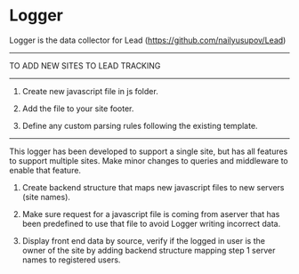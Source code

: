 # Logger

Logger is the data collector for Lead (https://github.com/nailyusupov/Lead)

****************************************************************************************************
TO ADD NEW SITES TO LEAD TRACKING
****************************************************************************************************

1. Create new javascript file in js folder.

2. Add the file to your site footer.

<script type="text/javascript" src="http://your.host.com/logger/js/filename.js"></script>

3. Define any custom parsing rules following the existing template.


****************************************************************************************************
This logger has been developed to support a single site, but has all features to support multiple
sites. Make minor changes to queries and middleware to enable that feature.

1. Create backend structure that maps new javascript files to new servers (site names).

2. Make sure request for a javascript file is coming from aserver that has been predefined to use
that file to avoid Logger writing incorrect data.

3. Display front end data by source, verify if the logged in user is the owner of the site by 
adding backend structure mapping step 1 server names to registered users.
